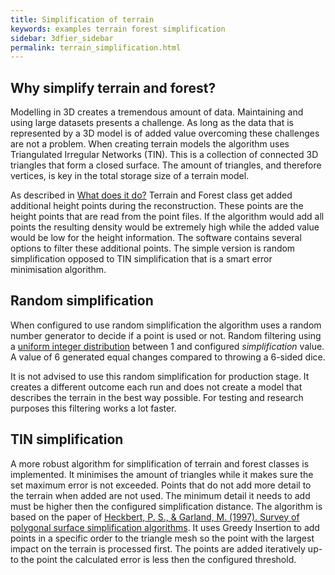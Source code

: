 ```yaml
---
title: Simplification of terrain
keywords: examples terrain forest simplification
sidebar: 3dfier_sidebar
permalink: terrain_simplification.html
---
```


## Why simplify terrain and forest?
Modelling in 3D creates a tremendous amount of data. Maintaining and using large datasets presents a challenge. As long as the data that is represented by a 3D model is of added value overcoming these challenges are not a problem. When creating terrain models the algorithm uses Triangulated Irregular Networks (TIN). This is a collection of connected 3D triangles that form a closed surface. The amount of triangles, and therefore vertices, is key in the total storage size of a terrain model.

As described in [What does it do?]({{site.baseurl}}/what_does_it_do.html) Terrain and Forest class get added additional height points during the reconstruction. These points are the height points that are read from the point files. If the algorithm would add all points the resulting density would be extremely high while the added value would be low for the height information. The software contains several options to filter these additional points. The simple version is random simplification opposed to TIN simplification that is a smart error minimisation algorithm.

## Random simplification
When configured to use random simplification the algorithm uses a random number generator to decide if a point is used or not. Random filtering using a [uniform integer distribution](https://en.cppreference.com/w/cpp/numeric/random/uniform_int_distribution) between 1 and configured *simplification* value. A value of 6 generated equal changes compared to throwing a 6-sided dice.

It is not advised to use this random simplification for production stage. It creates a different outcome each run and does not create a model that describes the terrain in the best way possible. For testing and research purposes this filtering works a lot faster.

## TIN simplification
A more robust algorithm for simplification of terrain and forest classes is implemented. It minimises the amount of triangles while it makes sure the set maximum error is not exceeded. Points that do not add more detail to the terrain when added are not used. The minimum detail it needs to add must be higher then the configured simplification distance. The algorithm is based on the paper of [Heckbert, P. S., & Garland, M. (1997). Survey of polygonal surface simplification algorithms](https://people.eecs.berkeley.edu/~jrs/meshpapers/GarlandHeckbert.pdf). It uses Greedy Insertion to add points in a specific order to the triangle mesh so the point with the largest impact on the terrain is processed first. The points are added iteratively up-to the point the calculated error is less then the configured threshold.